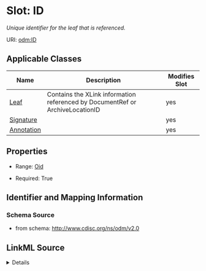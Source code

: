 # Slot: ID


_Unique identifier for the leaf that is referenced._



URI: [odm:ID](http://www.cdisc.org/ns/odm/v2.0/ID)



<!-- no inheritance hierarchy -->




## Applicable Classes

| Name | Description | Modifies Slot |
| --- | --- | --- |
[Leaf](Leaf.md) | Contains the XLink information referenced by DocumentRef or ArchiveLocationID |  yes  |
[Signature](Signature.md) |  |  yes  |
[Annotation](Annotation.md) |  |  yes  |







## Properties

* Range: [Oid](Oid.md)

* Required: True





## Identifier and Mapping Information







### Schema Source


* from schema: http://www.cdisc.org/ns/odm/v2.0




## LinkML Source

<details>
```yaml
name: ID
description: Unique identifier for the leaf that is referenced.
from_schema: http://www.cdisc.org/ns/odm/v2.0
rank: 1000
identifier: true
alias: ID
domain_of:
- leaf
- Signature
- Annotation
range: oid
required: true

```
</details>